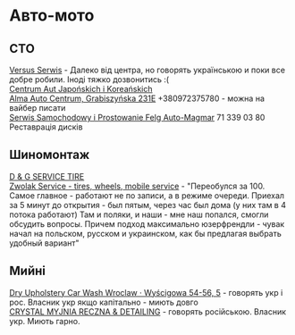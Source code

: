 # Авто-мото

## СТО

[Versus Serwis][1] - Далеко від центра, но говорять українською и поки все добре робили. Іноді тяжко дозвонитись :(<br />
[Centrum Aut Japońskich i Koreańskich][2]<br />
[Alma Auto Centrum, Grabiszyńska 231E][6] +380972375780 - можна на вайбер писати<br />
[Serwis Samochodowy i Prostowanie Felg Auto-Magmar][7] 71 339 03 80  Реставрація дисків <br />




## Шиномонтаж

[D & G SERVICE TIRE][3]<br />
[Zwolak Service - tires, wheels, mobile service][4] -  "Переобулся за 100. 
Самое главное - работают не по записи, а в режиме очереди. 
Приехал за 5 минут до открытия - был пятым, через час был дома (у них там в 4 потока работают)
Там и поляки, и наши - мне наш попался, смогли обсудить вопросы. Причем подход максимально юзерфрендли - чувак начал на польском, русском и украинском, как бы предлагая выбрать удобный вариант"

## Мийні

[Dry Upholstery Car Wash Wroclaw · Wyścigowa 54-56, 5][5] - говорять укр і рос. Власник укр
якщо капітально - миють довго<br />
[CRYSTAL MYJNIA RECZNA & DETAILING][5] - говорять російською. Власник укр. Миють гарно.





<!-- resources -->

[1]: https://maps.app.goo.gl/TT4zFVaSwKhPGrD1A
[2]: https://maps.app.goo.gl/nXpxLsoBwKCkcoba7
[3]: https://maps.app.goo.gl/JGw4XXsGJwQy5Hmk9?g_st=ic
[4]: https://maps.app.goo.gl/YELNQXJUYUY7GpGz7
[5]: https://goo.gl/maps/6qSkcufk6N6ATJWU6
[6]: https://autogaz.wroc.pl/
[7]: https://maps.app.goo.gl/Gzs2H4iB6FwucxXZ9?g_st=ic
[8]: https://www.instagram.com/crystal_detailing_wro/?igshid=YmMyMTA2M2Y%3D



